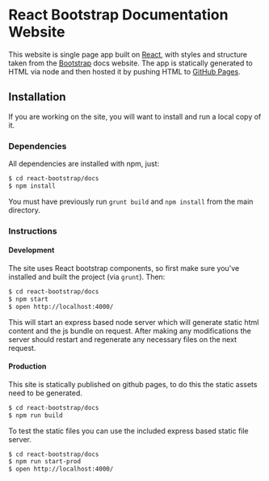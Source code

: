 # React Bootstrap Documentation Website

This website is single page app built on [React](http://facebook.github.io/react/), with styles and structure taken from the [Bootstrap](http://getbootstrap.com/) docs website.
The app is statically generated to HTML via node and then hosted it by pushing HTML to [GitHub Pages](http://pages.github.com/).

## Installation

If you are working on the site, you will want to install and run a local copy of it.

### Dependencies

All dependencies are installed with npm, just:

```sh
$ cd react-bootstrap/docs
$ npm install
```

You must have previously run `grunt build` and `npm install` from the main directory. 

### Instructions

#### Development

The site uses React bootstrap components, so first make sure you've installed and built the project (via `grunt`). Then:

```sh
$ cd react-bootstrap/docs
$ npm start
$ open http://localhost:4000/
```

This will start an express based node server which will generate static html content and the js bundle on request. After making any modifications the server should restart and regenerate any necessary files on the next request.

#### Production

This site is statically published on github pages, to do this the static assets need to be generated.

```sh
$ cd react-bootstrap/docs
$ npm run build
```

To test the static files you can use the included express based static file server.

```sh
$ cd react-bootstrap/docs
$ npm run start-prod
$ open http://localhost:4000/
```